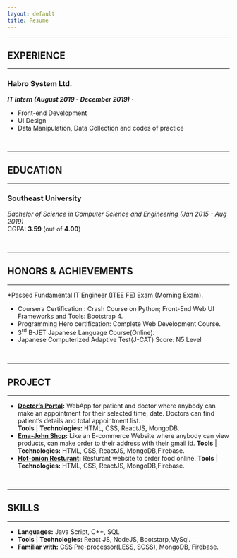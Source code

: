 ```yaml
---
layout: default
title: Resume
---
```


---
## EXPERIENCE
---

### Habro System Ltd.  
***IT Intern (August 2019 - December 2019)*** &middot;   
* Front-end Development
* UI Design
* Data Manipulation, Data Collection and codes of practice

<br />

---
## EDUCATION
---
### Southeast University  
*Bachelor of Science in Computer Science and Engineering (Jan 2015 - Aug 2019)*  
CGPA: **3.59** (out of **4.00**) 

<br />

---
## HONORS & ACHIEVEMENTS
---
*Passed Fundamental IT Engineer (ITEE FE) Exam (Morning Exam).
* Coursera Certification : Crash Course on Python; Front-End Web UI Frameworks and Tools: Bootstrap 4.
* Programming Hero certification: Complete Web Development Course.
* 3<sup>rd</sup> B-JET Japanese Language Course(Online).
* Japanese Computerized Adaptive Test(J-CAT) Score: N5 Level

<br />

---
## PROJECT
---
* **[Doctor’s Portal](https://github.com/jerinira/doctors-portal):** WebApp for patient and doctor where anybody can make an appointment for their selected time, date. Doctors can find patient’s details and total appointment list.  
**Tools** &#124; **Technologies:** HTML, CSS, ReactJS, MongoDB.
* **[Ema-John Shop](http://github.com/jerinira/ema-john-simple):** Like an E-commerce Website where anybody can view products, can make order to their address with their gmail id. 
**Tools** &#124; **Technologies:** HTML, CSS, ReactJS, MongoDB,Firebase.
* **[Hot-onion Resturant](https://github.com/jerinira/hot-onion-resturant):** Resturant website to order food online. 
**Tools** &#124; **Technologies:** HTML, CSS, ReactJS, MongoDB,Firebase.

<br />
  
---
## SKILLS  
---
* **Languages:** Java Script, C++, SQL
* **Tools** &#124; **Technologies:** React JS, NodeJS, Bootstarp,MySql.
* **Familiar with:** CSS Pre-processor(LESS, SCSS), MongoDB, Firebase.
